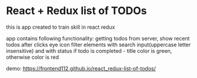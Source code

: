 # React + Redux list of TODOs

this is app created to train skill in react redux

app contains following functionality:
getting todos from server,
show recent todos after clicks eye icon
filter elements with search input(uppercase letter insensitive) and with status
if todo is completed - title color is green, otherwise color is red

demo: https://frontend112.github.io/react_redux-list-of-todos/
